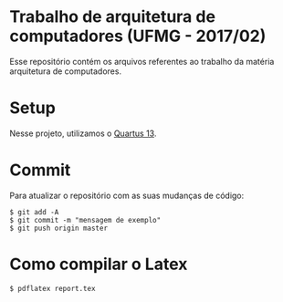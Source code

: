 # Trabalho de arquitetura de computadores (UFMG - 2017/02)

Esse repositório contém os arquivos referentes ao trabalho da matéria
arquitetura de computadores.

# Setup

Nesse projeto, utilizamos o [Quartus 13](http://dl.altera.com/13.0/?edition=web&download_manager=dlm3&platform=linux).

# Commit

Para atualizar o repositório com as suas mudanças de código:

```
$ git add -A
$ git commit -m "mensagem de exemplo"
$ git push origin master
```

# Como compilar o Latex

```
$ pdflatex report.tex
```
